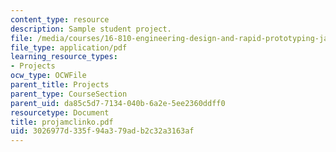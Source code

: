 ```yaml
---
content_type: resource
description: Sample student project.
file: /media/courses/16-810-engineering-design-and-rapid-prototyping-january-iap-2007/3026977d335f94a379adb2c32a3163af_projamclinko.pdf
file_type: application/pdf
learning_resource_types:
- Projects
ocw_type: OCWFile
parent_title: Projects
parent_type: CourseSection
parent_uid: da85c5d7-7134-040b-6a2e-5ee2360ddff0
resourcetype: Document
title: projamclinko.pdf
uid: 3026977d-335f-94a3-79ad-b2c32a3163af
---
```

